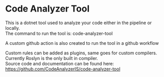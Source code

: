 ﻿# Code Analyzer Tool
This is a dotnet tool used to analyze your code either in the pipeline or locally.  
The command to run the tool is: code-analyzer-tool

A custom github action is also created to run the tool in a github workflow

Custom rules can be added as plugins, same goes for custom compilers.  
Currently Roslyn is the only built in compiler.  
Source code and documentation can be found here:  
https://github.com/CodeAnalyzerIS/code-analyzer-tool